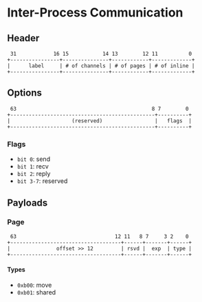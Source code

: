 # Inter-Process Communication

## Header
```
 31            16 15           14 13        12 11          0
+----------------+---------------+------------+-------------+
|      label     | # of channels | # of pages | # of inline |
+----------------+---------------+------------+-------------+
```

## Options
```
 63                                            8 7        0
+-----------------------------------------------+----------+
|                    (reserved)                 |   flags  |
+-----------------------------------------------+----------+
```

### Flags
- `bit 0`: send
- `bit 1`: recv
- `bit 2`: reply
- `bit 3-7`: reserved

## Payloads
### Page
```
 63                                12 11   8 7     3 2    0
+------------------------------------+------+-------+------+
|               offset >> 12         | rsvd |  exp  | type |
+------------------------------------+------+-------+------+
```

#### Types
- `0xb00`: move
- `0xb01`: shared
